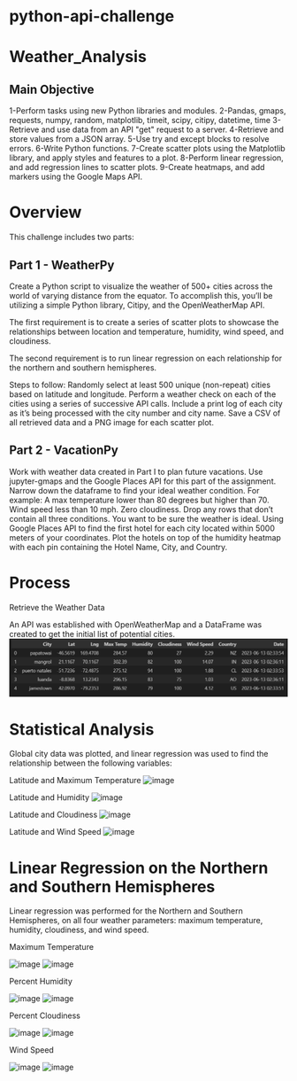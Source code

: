 # python-api-challenge

# Weather_Analysis

## Main Objective
1-Perform tasks using new Python libraries and modules.
2-Pandas, gmaps, requests, numpy, random, matplotlib, timeit, scipy, citipy, datetime, time
3-Retrieve and use data from an API "get" request to a server.
4-Retrieve and store values from a JSON array.
5-Use try and except blocks to resolve errors.
6-Write Python functions.
7-Create scatter plots using the Matplotlib library, and apply styles and features to a plot.
8-Perform linear regression, and add regression lines to scatter plots.
9-Create heatmaps, and add markers using the Google Maps API.

# Overview
This challenge includes two parts:

## Part 1 - WeatherPy
Create a Python script to visualize the weather of 500+ cities across the world of varying distance from the equator. To accomplish this, you’ll be utilizing a simple Python library, Citipy, and the OpenWeatherMap API.

The first requirement is to create a series of scatter plots to showcase the relationships between location and temperature, humidity, wind speed, and cloudiness.

The second requirement is to run linear regression on each relationship for the northern and southern hemispheres.

Steps to follow:
Randomly select at least 500 unique (non-repeat) cities based on latitude and longitude.
Perform a weather check on each of the cities using a series of successive API calls.
Include a print log of each city as it’s being processed with the city number and city name.
Save a CSV of all retrieved data and a PNG image for each scatter plot.

## Part 2 - VacationPy
Work with weather data created in Part I to plan future vacations. Use jupyter-gmaps and the Google Places API for this part of the assignment.
Narrow down the dataframe to find your ideal weather condition. For example:
A max temperature lower than 80 degrees but higher than 70.
Wind speed less than 10 mph.
Zero cloudiness.
Drop any rows that don’t contain all three conditions. You want to be sure the weather is ideal.
Using Google Places API to find the first hotel for each city located within 5000 meters of your coordinates.
Plot the hotels on top of the humidity heatmap with each pin containing the Hotel Name, City, and Country.

# Process
Retrieve the Weather Data

An API was established with OpenWeatherMap and a DataFrame was created to get the initial list of potential cities.
![Alt text](image-1.png)

# Statistical Analysis
Global city data was plotted, and linear regression was used to find the relationship between the following variables:

Latitude and Maximum Temperature
![image](https://github.com/Jad95/python-api-challenge/assets/130928755/145f0f9b-1652-4044-8026-c418f39559ce)



Latitude and Humidity
![image](https://github.com/Jad95/python-api-challenge/assets/130928755/36f31809-2487-4680-af7f-03c9d3246885)


Latitude and Cloudiness
![image](https://github.com/Jad95/python-api-challenge/assets/130928755/eb882828-ea92-4dc2-aa52-3db1233a0325)


Latitude and Wind Speed
![image](https://github.com/Jad95/python-api-challenge/assets/130928755/8c47aefe-8f0c-4976-a0a1-5b3f4103e3b1)



# Linear Regression on the Northern and Southern Hemispheres
Linear regression was performed for the Northern and Southern Hemispheres, on all four weather parameters: maximum temperature, humidity, cloudiness, and wind speed.

Maximum Temperature

![image](https://github.com/Jad95/python-api-challenge/assets/130928755/509c2559-fa31-4db8-b1ca-893568b4cb6f)
![image](https://github.com/Jad95/python-api-challenge/assets/130928755/f78dc0f5-b181-4e34-9bdf-2d9029282cfc)



Percent Humidity

![image](https://github.com/Jad95/python-api-challenge/assets/130928755/2b5e8762-7905-4718-bd7a-625264684b1f)
![image](https://github.com/Jad95/python-api-challenge/assets/130928755/044233f4-a39e-4d1b-aea9-315eed6afae9)



Percent Cloudiness

![image](https://github.com/Jad95/python-api-challenge/assets/130928755/56666509-f6ff-48b8-9b4f-58e7d519682a)
![image](https://github.com/Jad95/python-api-challenge/assets/130928755/3a2c70f5-f9bf-40af-a282-ccf8a439ee3d)




Wind Speed

![image](https://github.com/Jad95/python-api-challenge/assets/130928755/e7c3ee6d-dc4e-4d30-9788-433c299c7ba8)
![image](https://github.com/Jad95/python-api-challenge/assets/130928755/adf27856-0698-4e74-a5f7-ea769fde8c99)
